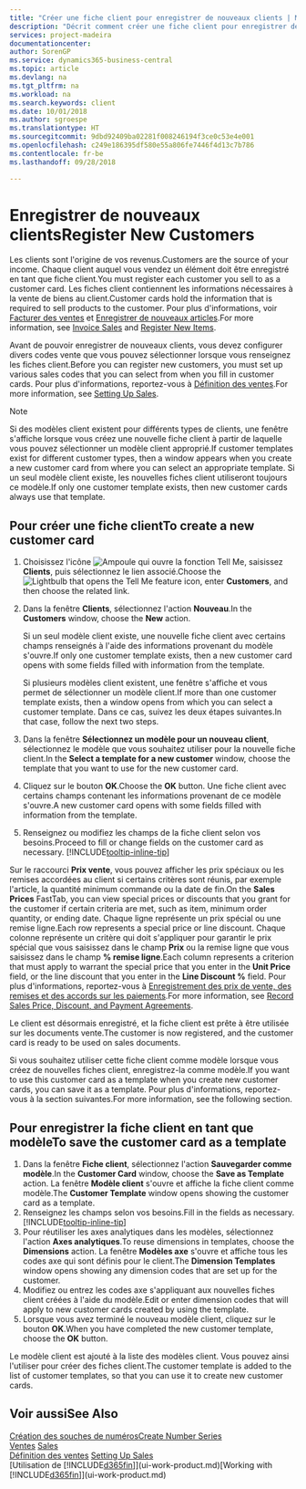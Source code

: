 ```yaml
---
title: "Créer une fiche client pour enregistrer de nouveaux clients | Microsoft Docs"
description: "Décrit comment créer une fiche client pour enregistrer des informations sur chaque nouveau client ou client auquel vous vendez."
services: project-madeira
documentationcenter: 
author: SorenGP
ms.service: dynamics365-business-central
ms.topic: article
ms.devlang: na
ms.tgt_pltfrm: na
ms.workload: na
ms.search.keywords: client
ms.date: 10/01/2018
ms.author: sgroespe
ms.translationtype: HT
ms.sourcegitcommit: 9dbd92409ba02281f008246194f3ce0c53e4e001
ms.openlocfilehash: c249e186395df580e55a806fe7446f4d13c7b786
ms.contentlocale: fr-be
ms.lasthandoff: 09/28/2018

---
```

# <a name="register-new-customers"></a><span data-ttu-id="da288-103">Enregistrer de nouveaux clients</span><span class="sxs-lookup"><span data-stu-id="da288-103">Register New Customers</span></span>
<span data-ttu-id="da288-104">Les clients sont l'origine de vos revenus.</span><span class="sxs-lookup"><span data-stu-id="da288-104">Customers are the source of your income.</span></span> <span data-ttu-id="da288-105">Chaque client auquel vous vendez un élément doit être enregistré en tant que fiche client.</span><span class="sxs-lookup"><span data-stu-id="da288-105">You must register each customer you sell to as a customer card.</span></span> <span data-ttu-id="da288-106">Les fiches client contiennent les informations nécessaires à la vente de biens au client.</span><span class="sxs-lookup"><span data-stu-id="da288-106">Customer cards hold the information that is required to sell products to the customer.</span></span> <span data-ttu-id="da288-107">Pour plus d'informations, voir [Facturer des ventes](sales-how-invoice-sales.md) et [Enregistrer de nouveaux articles](inventory-how-register-new-items.md).</span><span class="sxs-lookup"><span data-stu-id="da288-107">For more information, see [Invoice Sales](sales-how-invoice-sales.md) and [Register New Items](inventory-how-register-new-items.md).</span></span>  

<span data-ttu-id="da288-108">Avant de pouvoir enregistrer de nouveaux clients, vous devez configurer divers codes vente que vous pouvez sélectionner lorsque vous renseignez les fiches client.</span><span class="sxs-lookup"><span data-stu-id="da288-108">Before you can register new customers, you must set up various sales codes that you can select from when you fill in customer cards.</span></span> <span data-ttu-id="da288-109">Pour plus d'informations, reportez-vous à [Définition des ventes](sales-setup-sales.md).</span><span class="sxs-lookup"><span data-stu-id="da288-109">For more information, see [Setting Up Sales](sales-setup-sales.md).</span></span>

> [!NOTE]  
>   <span data-ttu-id="da288-110">Si des modèles client existent pour différents types de clients, une fenêtre s'affiche lorsque vous créez une nouvelle fiche client à partir de laquelle vous pouvez sélectionner un modèle client approprié.</span><span class="sxs-lookup"><span data-stu-id="da288-110">If customer templates exist for different customer types, then a window appears when you create a new customer card from where you can select an appropriate template.</span></span> <span data-ttu-id="da288-111">Si un seul modèle client existe, les nouvelles fiches client utiliseront toujours ce modèle.</span><span class="sxs-lookup"><span data-stu-id="da288-111">If only one customer template exists, then new customer cards always use that template.</span></span>

## <a name="to-create-a-new-customer-card"></a><span data-ttu-id="da288-112">Pour créer une fiche client</span><span class="sxs-lookup"><span data-stu-id="da288-112">To create a new customer card</span></span>
1. <span data-ttu-id="da288-113">Choisissez l'icône ![Ampoule qui ouvre la fonction Tell Me](media/ui-search/search_small.png "Dites-moi ce que vous voulez faire"), saisissez **Clients**, puis sélectionnez le lien associé.</span><span class="sxs-lookup"><span data-stu-id="da288-113">Choose the ![Lightbulb that opens the Tell Me feature](media/ui-search/search_small.png "Tell me what you want to do") icon, enter **Customers**, and then choose the related link.</span></span>  
2. <span data-ttu-id="da288-114">Dans la fenêtre **Clients**, sélectionnez l'action **Nouveau**.</span><span class="sxs-lookup"><span data-stu-id="da288-114">In the **Customers** window, choose the **New** action.</span></span>

    <span data-ttu-id="da288-115">Si un seul modèle client existe, une nouvelle fiche client avec certains champs renseignés à l'aide des informations provenant du modèle s'ouvre.</span><span class="sxs-lookup"><span data-stu-id="da288-115">If only one customer template exists, then a new customer card opens with some fields filled with information from the template.</span></span>

    <span data-ttu-id="da288-116">Si plusieurs modèles client existent, une fenêtre s'affiche et vous permet de sélectionner un modèle client.</span><span class="sxs-lookup"><span data-stu-id="da288-116">If more than one customer template exists, then a window opens from which you can select a customer template.</span></span> <span data-ttu-id="da288-117">Dans ce cas, suivez les deux étapes suivantes.</span><span class="sxs-lookup"><span data-stu-id="da288-117">In that case, follow the next two steps.</span></span>
3. <span data-ttu-id="da288-118">Dans la fenêtre **Sélectionnez un modèle pour un nouveau client**, sélectionnez le modèle que vous souhaitez utiliser pour la nouvelle fiche client.</span><span class="sxs-lookup"><span data-stu-id="da288-118">In the **Select a template for a new customer** window, choose the template that you want to use for the new customer card.</span></span>
4. <span data-ttu-id="da288-119">Cliquez sur le bouton **OK**.</span><span class="sxs-lookup"><span data-stu-id="da288-119">Choose the **OK** button.</span></span> <span data-ttu-id="da288-120">Une fiche client avec certains champs contenant les informations provenant de ce modèle s'ouvre.</span><span class="sxs-lookup"><span data-stu-id="da288-120">A new customer card opens with some fields filled with information from the template.</span></span>  
5. <span data-ttu-id="da288-121">Renseignez ou modifiez les champs de la fiche client selon vos besoins.</span><span class="sxs-lookup"><span data-stu-id="da288-121">Proceed to fill or change fields on the customer card as necessary.</span></span> [!INCLUDE[tooltip-inline-tip](includes/tooltip-inline-tip_md.md)]

<span data-ttu-id="da288-122">Sur le raccourci **Prix vente**, vous pouvez afficher les prix spéciaux ou les remises accordées au client si certains critères sont réunis, par exemple l'article, la quantité minimum commande ou la date de fin.</span><span class="sxs-lookup"><span data-stu-id="da288-122">On the **Sales Prices** FastTab, you can view special prices or discounts that you grant for the customer if certain criteria are met, such as item, minimum order quantity, or ending date.</span></span> <span data-ttu-id="da288-123">Chaque ligne représente un prix spécial ou une remise ligne.</span><span class="sxs-lookup"><span data-stu-id="da288-123">Each row represents a special price or line discount.</span></span> <span data-ttu-id="da288-124">Chaque colonne représente un critère qui doit s'appliquer pour garantir le prix spécial que vous saisissez dans le champ **Prix** ou la remise ligne que vous saisissez dans le champ **% remise ligne**.</span><span class="sxs-lookup"><span data-stu-id="da288-124">Each column represents a criterion that must apply to warrant the special price that you enter in the **Unit Price** field, or the line discount that you enter in the **Line Discount %** field.</span></span> <span data-ttu-id="da288-125">Pour plus d'informations, reportez-vous à [Enregistrement des prix de vente, des remises et des accords sur les paiements](sales-how-record-sales-price-discount-payment-agreements.md).</span><span class="sxs-lookup"><span data-stu-id="da288-125">For more information, see [Record Sales Price, Discount, and Payment Agreements](sales-how-record-sales-price-discount-payment-agreements.md).</span></span>

<span data-ttu-id="da288-126">Le client est désormais enregistré, et la fiche client est prête à être utilisée sur les documents vente.</span><span class="sxs-lookup"><span data-stu-id="da288-126">The customer is now registered, and the customer card is ready to be used on sales documents.</span></span>

<span data-ttu-id="da288-127">Si vous souhaitez utiliser cette fiche client comme modèle lorsque vous créez de nouvelles fiches client, enregistrez-la comme modèle.</span><span class="sxs-lookup"><span data-stu-id="da288-127">If you want to use this customer card as a template when you create new customer cards, you can save it as a template.</span></span> <span data-ttu-id="da288-128">Pour plus d'informations, reportez-vous à la section suivantes.</span><span class="sxs-lookup"><span data-stu-id="da288-128">For more information, see the following section.</span></span>

## <a name="to-save-the-customer-card-as-a-template"></a><span data-ttu-id="da288-129">Pour enregistrer la fiche client en tant que modèle</span><span class="sxs-lookup"><span data-stu-id="da288-129">To save the customer card as a template</span></span>
1. <span data-ttu-id="da288-130">Dans la fenêtre **Fiche client**, sélectionnez l'action **Sauvegarder comme modèle**.</span><span class="sxs-lookup"><span data-stu-id="da288-130">In the **Customer Card** window, choose the **Save as Template** action.</span></span> <span data-ttu-id="da288-131">La fenêtre **Modèle client** s'ouvre et affiche la fiche client comme modèle.</span><span class="sxs-lookup"><span data-stu-id="da288-131">The **Customer Template** window opens showing the customer card as a template.</span></span>
2. <span data-ttu-id="da288-132">Renseignez les champs selon vos besoins.</span><span class="sxs-lookup"><span data-stu-id="da288-132">Fill in the fields as necessary.</span></span> [!INCLUDE[tooltip-inline-tip](includes/tooltip-inline-tip_md.md)]
3. <span data-ttu-id="da288-133">Pour réutiliser les axes analytiques dans les modèles, sélectionnez l'action **Axes analytiques**.</span><span class="sxs-lookup"><span data-stu-id="da288-133">To reuse dimensions in templates, choose the **Dimensions** action.</span></span> <span data-ttu-id="da288-134">La fenêtre **Modèles axe** s'ouvre et affiche tous les codes axe qui sont définis pour le client.</span><span class="sxs-lookup"><span data-stu-id="da288-134">The **Dimension Templates** window opens showing any dimension codes that are set up for the customer.</span></span>
4. <span data-ttu-id="da288-135">Modifiez ou entrez les codes axe s'appliquant aux nouvelles fiches client créées à l'aide du modèle.</span><span class="sxs-lookup"><span data-stu-id="da288-135">Edit or enter dimension codes that will apply to new customer cards created by using the template.</span></span>  
5. <span data-ttu-id="da288-136">Lorsque vous avez terminé le nouveau modèle client, cliquez sur le bouton **OK**.</span><span class="sxs-lookup"><span data-stu-id="da288-136">When you have completed the new customer template, choose the **OK** button.</span></span>

<span data-ttu-id="da288-137">Le modèle client est ajouté à la liste des modèles client. Vous pouvez ainsi l'utiliser pour créer des fiches client.</span><span class="sxs-lookup"><span data-stu-id="da288-137">The customer template is added to the list of customer templates, so that you can use it to create new customer cards.</span></span>

## <a name="see-also"></a><span data-ttu-id="da288-138">Voir aussi</span><span class="sxs-lookup"><span data-stu-id="da288-138">See Also</span></span>
[<span data-ttu-id="da288-139">Création des souches de numéros</span><span class="sxs-lookup"><span data-stu-id="da288-139">Create Number Series</span></span>](ui-create-number-series.md)  
<span data-ttu-id="da288-140">[Ventes](sales-manage-sales.md)  </span><span class="sxs-lookup"><span data-stu-id="da288-140">[Sales](sales-manage-sales.md)  </span></span>  
<span data-ttu-id="da288-141">[Définition des ventes](sales-setup-sales.md)  </span><span class="sxs-lookup"><span data-stu-id="da288-141">[Setting Up Sales](sales-setup-sales.md)  </span></span>  
<span data-ttu-id="da288-142">[Utilisation de [!INCLUDE[d365fin](includes/d365fin_md.md)]](ui-work-product.md)</span><span class="sxs-lookup"><span data-stu-id="da288-142">[Working with [!INCLUDE[d365fin](includes/d365fin_md.md)]](ui-work-product.md)</span></span>

